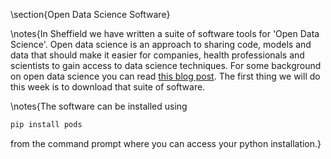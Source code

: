 \section{Open Data Science Software}

\notes{In Sheffield we have written a suite of software tools
for 'Open Data Science'. Open data science is an approach to sharing code,
models and data that should make it easier for companies, health professionals
and scientists to gain access to data science techniques. For some background on
open data science you can read [this blog post](http://inverseprobability.com/2014/07/01/open-data-science/). The first thing we will do this week is to download that suite of software. 

\notes{The software can be installed using

```python
pip install pods
```

from the command prompt where you can access your python installation.}
